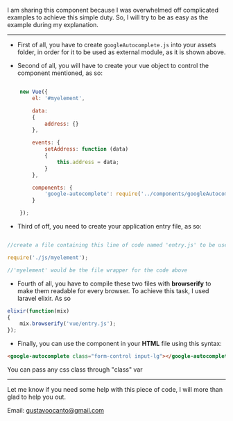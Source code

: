 I am sharing this component because I was overwhelmed off complicated examples to achieve this simple duty. So, I will try to be as easy as the example during my explanation.

---
* First of all, you have to create ```googleAutocomplete.js``` into your assets folder, in order for it to be used as external module, as it is shown above.

* Second of all, you will have to create your vue object to control the component mentioned, as so:

```javascript

    new Vue({
        el: '#myelement',

        data:
        {
            address: {}
        },

        events: {
            setAddress: function (data)
            {
                this.address = data;
            }
        },

        components: {
            'google-autocomplete': require('../components/googleAutocomplete')
        }

    });

```

* Third of off, you need to create your application entry file, as so:

```javascript

//create a file containing this line of code named 'entry.js' to be used in your script compilation

require('./js/myelement');

//'myelement' would be the file wrapper for the code above
```
 



* Fourth of all, you have to compile these two files with **browserify** to make them readable for every browser. To achieve this task, I used laravel elixir. As so

```javascript
elixir(function(mix)
{
    mix.browserify('vue/entry.js');
});
```

* Finally, you can use the component in your **HTML** file using this syntax:

```HTML
<google-autocomplete class="form-control input-lg"></google-autocomplete>
```
You can pass any css class through "class" var


---


Let me know if you need some help with this piece of code, I will more than glad to help you out. 

Email: gustavoocanto@gmail.com
